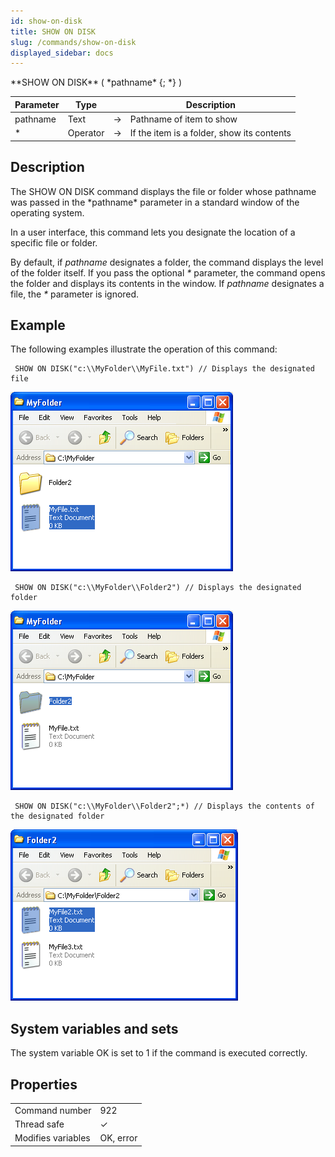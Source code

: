 ```yaml
---
id: show-on-disk
title: SHOW ON DISK
slug: /commands/show-on-disk
displayed_sidebar: docs
---
```


<!--REF #_command_.SHOW ON DISK.Syntax-->**SHOW ON DISK** ( *pathname* {; *} )<!-- END REF-->
<!--REF #_command_.SHOW ON DISK.Params-->
| Parameter | Type |  | Description |
| --- | --- | --- | --- |
| pathname | Text | &#8594;  | Pathname of item to show |
| * | Operator | &#8594;  | If the item is a folder, show its contents |

<!-- END REF-->

## Description 

<!--REF #_command_.SHOW ON DISK.Summary-->The SHOW ON DISK command displays the file or folder whose pathname was passed in the *pathname* parameter in a standard window of the operating system.<!-- END REF-->  
In a user interface, this command lets you designate the location of a specific file or folder.

By default, if *pathname* designates a folder, the command displays the level of the folder itself. If you pass the optional *\** parameter, the command opens the folder and displays its contents in the window. If *pathname* designates a file, the *\** parameter is ignored. 

## Example 

The following examples illustrate the operation of this command:

```4d
 SHOW ON DISK("c:\\MyFolder\\MyFile.txt") // Displays the designated file
```

![](../assets/en/commands/pict35007.en.png)

```4d
 SHOW ON DISK("c:\\MyFolder\\Folder2") // Displays the designated folder
```

![](../assets/en/commands/pict35008.en.png)

```4d
 SHOW ON DISK("c:\\MyFolder\\Folder2";*) // Displays the contents of the designated folder
```

![](../assets/en/commands/pict35009.en.png)

## System variables and sets 

The system variable OK is set to 1 if the command is executed correctly. 


## Properties

|  |  |
| --- | --- |
| Command number | 922 |
| Thread safe | &check; |
| Modifies variables | OK, error |


